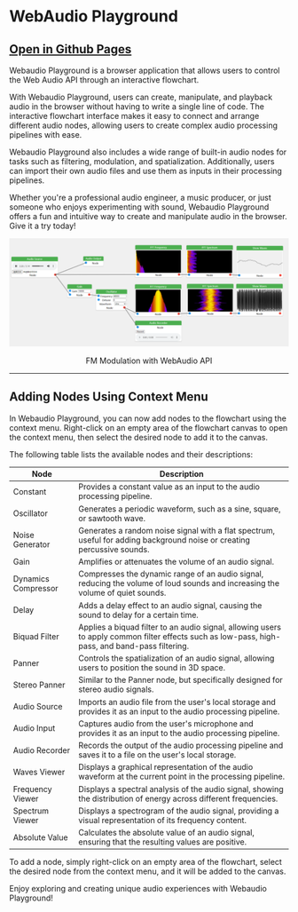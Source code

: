 # WebAudio Playground

## <a href=https://haveyouwantto.github.io/webaudio-playground/>Open in Github Pages</a>

Webaudio Playground is a browser application that allows users to control the Web Audio API through an interactive flowchart.

With Webaudio Playground, users can create, manipulate, and playback audio in the browser without having to write a single line of code. The interactive flowchart interface makes it easy to connect and arrange different audio nodes, allowing users to create complex audio processing pipelines with ease.

Webaudio Playground also includes a wide range of built-in audio nodes for tasks such as filtering, modulation, and spatialization. Additionally, users can import their own audio files and use them as inputs in their processing pipelines.

Whether you're a professional audio engineer, a music producer, or just someone who enjoys experimenting with sound, Webaudio Playground offers a fun and intuitive way to create and manipulate audio in the browser. Give it a try today!

![FM Modulation](img/fm-modulation.png)

<center>FM Modulation with WebAudio API</center>

-----

## Adding Nodes Using Context Menu

In Webaudio Playground, you can now add nodes to the flowchart using the context menu. Right-click on an empty area of the flowchart canvas to open the context menu, then select the desired node to add it to the canvas.

The following table lists the available nodes and their descriptions:

| Node | Description |
| ---- | ----------- |
| Constant | Provides a constant value as an input to the audio processing pipeline. |
| Oscillator | Generates a periodic waveform, such as a sine, square, or sawtooth wave. |
| Noise Generator | Generates a random noise signal with a flat spectrum, useful for adding background noise or creating percussive sounds. |
| Gain | Amplifies or attenuates the volume of an audio signal. |
| Dynamics Compressor | Compresses the dynamic range of an audio signal, reducing the volume of loud sounds and increasing the volume of quiet sounds. |
| Delay | Adds a delay effect to an audio signal, causing the sound to delay for a certain time. |
| Biquad Filter | Applies a biquad filter to an audio signal, allowing users to apply common filter effects such as low-pass, high-pass, and band-pass filtering. |
| Panner | Controls the spatialization of an audio signal, allowing users to position the sound in 3D space. |
| Stereo Panner | Similar to the Panner node, but specifically designed for stereo audio signals. |
| Audio Source | Imports an audio file from the user's local storage and provides it as an input to the audio processing pipeline. |
| Audio Input | Captures audio from the user's microphone and provides it as an input to the audio processing pipeline. |
| Audio Recorder | Records the output of the audio processing pipeline and saves it to a file on the user's local storage. |
| Waves Viewer | Displays a graphical representation of the audio waveform at the current point in the processing pipeline. |
| Frequency Viewer | Displays a spectral analysis of the audio signal, showing the distribution of energy across different frequencies. |
| Spectrum Viewer | Displays a spectrogram of the audio signal, providing a visual representation of its frequency content. |
| Absolute Value | Calculates the absolute value of an audio signal, ensuring that the resulting values are positive. |

To add a node, simply right-click on an empty area of the flowchart, select the desired node from the context menu, and it will be added to the canvas.

Enjoy exploring and creating unique audio experiences with Webaudio Playground!